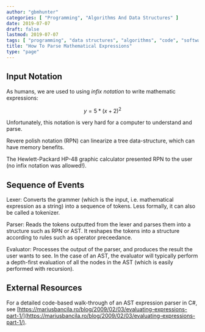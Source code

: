 ```yaml
---
author: "gbmhunter"
categories: [ "Programming", "Algorithms And Data Structures" ]
date: 2019-07-07
draft: false
lastmod: 2019-07-07
tags: [ "programming", "data structures", "algorithms", "code", "software",  ]
title: "How To Parse Mathematical Expressions"
type: "page"
---
```


## Input Notation

As humans, we are used to using _infix notation_ to write mathematic expressions:

$$ y = 5 * (x+2)^2 $$

Unfortunately, this notation is very hard for a computer to understand and parse.

Revere polish notation (RPN) can linearize a tree data-structure, which can have memory benefits.

The Hewlett-Packard HP-48 graphic calculator presented RPN to the user (no infix notation was allowed!).

## Sequence of Events

Lexer: Converts the grammer (which is the input, i.e. mathematical expression as a string) into a sequence of tokens. Less formally, it can also be called a tokenizer.

Parser: Reads the tokens outputted from the lexer and parses them into a structure such as RPN or AST. It reshapes the tokens into a structure according to rules such as operator preceedance.

Evaluator: Processes the output of the parser, and produces the result the user wants to see. In the case of an AST, the evaluator will typically perform a depth-first evaluation of all the nodes in the AST (which is easily performed with recursion).

## External Resources

For a detailed code-based walk-through of an AST expression parser in C#, see [https://mariusbancila.ro/blog/2009/02/03/evaluating-expressions-part-1/](https://mariusbancila.ro/blog/2009/02/03/evaluating-expressions-part-1/).